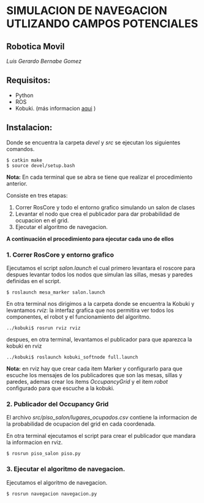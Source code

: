 #   SIMULACION DE NAVEGACION UTLIZANDO CAMPOS POTENCIALES
##  Robotica Movil

_Luis Gerardo Bernabe Gomez_

## Requisitos:
- Python
- ROS
- Kobuki. (más informacion [aqui](http://wiki.ros.org/kobuki/Tutorials/Simulated%20Kobuki%20navigation%20in%20perfect%20world)  )

## Instalacion:
Donde se encuentra la carpeta _devel_ y _src_ se ejecutan los siguientes comandos. 

```
$ catkin make
$ source devel/setup.bash
```
__Nota:__ En cada terminal que se abra se tiene que realizar el procedimiento anterior. 

Consiste en tres etapas: 

1. Correr RosCore y todo el entorno grafico simulando un salon de clases
2. Levantar el nodo que crea el publicador para dar probabilidad de ocupacion en el grid.
3. Ejecutar el algoritmo de navegacion.  

__A continuación el procedimiento para ejecutar cada uno de ellos__ 

### 1. Correr RosCore y entorno grafico

Ejecutamos el script _salon.launch_ el cual primero levantara el roscore para despues levantar 
todos los nodos que simulan las sillas, mesas y paredes definidas en el script. 
```
$ roslaunch mesa_marker salon.launch
```

En otra terminal nos dirigimos a la carpeta donde se encuentra la Kobuki y levantamos _rviz_: la interfaz grafica que nos permitira ver todos los componentes, el robot y el funcionamiento del algoritmo.
```
../kobuki$ rosrun rviz rviz 
```

despues, en otra terminal, levantamos el publicador para que aparezca la kobuki en rviz

```
../kobuki$ roslaunch kobuki_softnode full.launch 
```

__Nota:__ en rviz hay que crear cada item Marker y configurarlo para que escuche los mensajes de los publicadores que son las mesas, sillas y paredes, ademas crear los items _OccupancyGrid_ y el item _robot_ configurado para que escuche a la kobuki. 


### 2. Publicador del Occupancy Grid

El archivo _src/piso_salon/lugares_ocupados.csv_ contiene la informacion de la probabilidad de ocupacion del grid en cada coordenada. 

En otra terminal ejecutamos el script para crear el publicador que mandara la informacion en rviz.

```
$ rosrun piso_salon piso.py 
```

### 3. Ejecutar el algoritmo de navegacion.

Ejecutamos el algoritmo de navegacion. 

```
$ rosrun navegacion navegacion.py 
```


 



